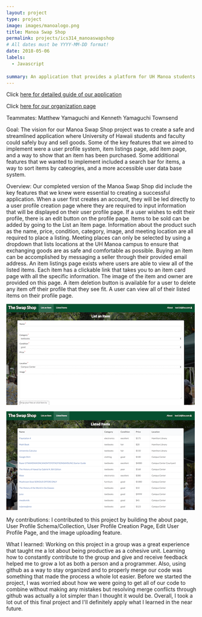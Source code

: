 ```yaml
---
layout: project
type: project
image: images/manoalogo.png
title: Manoa Swap Shop
permalink: projects/ics314_manoaswapshop
# All dates must be YYYY-MM-DD format!
date: 2018-05-06
labels:
  - Javascript
  
summary: An application that provides a platform for UH Manoa students to safely sell and buy products from each other.
---
```


Click [here for detailed guide of our application](https://manoaswapshop.github.io/)

Click [here for our organization page](https://github.com/manoaswapshop)

Teammates: Matthew Yamaguchi and Kenneth Yamaguchi Townsend

Goal: The vision for our Manoa Swap Shop project was to create a safe and streamlined application where University of Hawaii students and faculty could safely buy and sell goods. Some of the key features that we aimed to implement were a user profile system, item listings page, add item page, and a way to show that an item has been purchased. Some additional features that we wanted to implement included a search bar for items, a way to sort items by cateogries, and a more accessible user data base system.

Overview: Our completed version of the Manoa Swap Shop did include the key features that we knew were essential to creating a successful application. When a user first creates an account, they will be led directly to a user profile creation page where they are required to input information that will be displayed on their user profile page. If a user wishes to edit their profile, there is an edit button on the profile page. Items to be sold can be added by going to the List an Item page. Information about the product such as the name, price, condition, category, image, and meeting location are all required to place a listing. Meeting places can only be selected by using a dropdown that lists locations at the UH Manoa campus to ensure that exchanging goods are as safe and comfortable as possible. Buying an item can be accomplished by messaging a seller through their provided email address. An item listings page exists where users are able to view all of the listed items. Each item has a clickable link that takes you to an item card page with all the specific information. The image of the item and owner are provided on this page. A item deletion button is available for a user to delete any item off their profile that they see fit. A user can view all of their listed items on their profile page.

![List Item Page](/images/ListItem.png)

![Item Listings Page](/images/ItemListings.png)

My contributions: I contributed to this project by building the about page, User Profile Schema/Collection, User Profile Creation Page, Edit User Profile Page, and the image uploading feature. 

What I learned: Working on this project in a group was a great experience that taught me a lot about being productive as a cohesive unit. Learning how to constantly contribute to the group and give and receive feedback helped me to grow a lot as both a person and a programmer. Also, using github as a way to stay organized and to properly merge our code was something that made the process a whole lot easier. Before we started the project, I was worried about how we were going to get all of our code to combine without making any mistakes but resolving merge conflicts through github was actually a lot simpler than I thought it would be. Overall, I took a lot out of this final project and I'll definitely apply what I learned in the near future.
